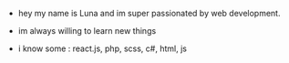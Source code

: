 - hey my name is Luna and im super passionated by web development.

- im always willing to learn new things

- i know some : react.js, php, scss, c#, html, js 
